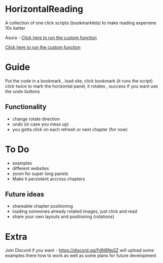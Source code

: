 # HorizontalReading
A collection of one click scripts (bookmarklets) to make reading experiene 10x better

Asura - 
[Click here to run the custom function](javascript:(function()%7Blet%20appendedCanvases%20%3D%20%5B%5D%3B%20%0Alet%20rotationDirection%20%3D%20'clockwise'%3B%20%0A%0Afunction%20doImages()%20%7B%0A%20%20const%20upperImage%20%3D%20selection.upper.image%3B%0A%20%20const%20lowerImage%20%3D%20selection.lower.image%3B%0A%0A%20%20if%20(!upperImage.complete%20%7C%7C%20!lowerImage.complete)%20%7B%0A%20%20%20%20console.error(%22One%20or%20both%20images%20are%20not%20fully%20loaded.%22)%3B%0A%20%20%20%20return%3B%0A%20%20%7D%0A%0A%20%20const%20upperPageNum%20%3D%20selection.upper.pageNumber%3B%0A%20%20const%20lowerPageNum%20%3D%20selection.lower.pageNumber%3B%0A%0A%20%20const%20canvas%20%3D%20document.createElement('canvas')%3B%0A%20%20const%20ctx%20%3D%20canvas.getContext('2d')%3B%0A%0A%20%20let%20totalWidth%20%3D%200%3B%0A%20%20let%20totalHeight%20%3D%200%3B%0A%0A%20%20const%20fullWidth%20%3D%20window.outerWidth%3B%0A%0A%20%20scaleFactor%20%3D%201%0A%0A%20%20if%20(upperPageNum%20%3D%3D%3D%20lowerPageNum)%20%7B%0A%0A%20%20%20%20const%20img%20%3D%20selection.upper.image%3B%0A%20%20%20%20imageWidth%20%3D%20img.width%3B%0A%20%20%20%20imageHeight%20%3D%20selection.lower.y%20-%20selection.upper.y%20%0A%0A%20%20%20%20totalWidth%20%3D%20imageWidth%3B%0A%20%20%20%20totalHeight%20%3D%20imageHeight%3B%0A%0A%20%20%20%20if%20(totalHeight%20%3E%20fullWidth)%20%7B%0A%20%20%20%20%20%20%20%20%20%20scaleFactor%20%3D%20fullWidth%20%2F%20totalHeight%3B%0A%20%20%20%20%20%20%20%20%20%20totalHeight%20%3D%20totalHeight%20*%20scaleFactor%3B%20%0A%20%20%20%20%20%20%20%20%20%20totalWidth%20%3D%20%20totalWidth%20%20*%20scaleFactor%3B%0A%20%20%20%20%7D%20%0A%0A%20%20%20%20canvas.width%20%3D%20totalWidth%3B%0A%20%20%20%20canvas.height%20%3D%20totalHeight%3B%0A%0A%20%20%20%20ctx.drawImage(img%2C%200%2C%20selection.upper.y%2C%20imageWidth%2C%20imageHeight%2C%200%2C%200%2C%20imageWidth%20*%20scaleFactor%20%2C%20imageHeight%20*%20scaleFactor)%3B%0A%0A%20%20%7D%0A%0A%20%20else%20%7B%0A%0A%20%20%20%20const%20startPage%20%3D%20upperPageNum%3B%0A%20%20%20%20const%20endPage%20%3D%20%20%20lowerPageNum%3B%0A%0A%20%20%20%20totalWidth%20%3D%20Math.max(upperImage.width%2C%20lowerImage.width)%3B%0A%0A%20%20%20%20const%20s_height%20%3D%20upperImage.height%20-%20selection.upper.y%0A%20%20%20%20totalHeight%20%3D%20s_height%20%0A%0A%20%20%20%20const%20lower_s_height%20%3D%20selection.lower.y%3B%0A%20%20%20%20totalHeight%20%2B%3D%20lower_s_height%0A%0A%20%20%20%20if%20(totalHeight%20%3E%20fullWidth)%20%7B%0A%20%20%20%20%20%20%20%20%20%20scaleFactor%20%3D%20fullWidth%20%2F%20totalHeight%3B%0A%20%20%20%20%20%20%20%20%20%20totalHeight%20%3D%20totalHeight%20*%20scaleFactor%3B%20%0A%20%20%20%20%20%20%20%20%20%20totalWidth%20%3D%20%20totalWidth%20%20*%20scaleFactor%3B%0A%20%20%20%20%20%20%20%20%7D%20%0A%0A%20%20%20%20canvas.width%20%3D%20totalWidth%3B%0A%20%20%20%20canvas.height%20%3D%20totalHeight%3B%0A%0A%20%20%20%20ctx.drawImage(upperImage%2C%200%2C%20selection.upper.y%2C%20upperImage.width%2C%20s_height%2C%200%2C%200%2C%20upperImage.width%20*%20scaleFactor%2C%20s_height%20*%20scaleFactor)%3B%0A%0A%20%20%20%20let%20currentYPosition%20%3D%20s_height%20*%20scaleFactor%3B%20%0A%0A%20%20%20%20ctx.drawImage(lowerImage%2C%200%2C%200%2C%20upperImage.width%2C%20lower_s_height%2C%200%2C%20currentYPosition%2C%20upperImage.width%20*%20scaleFactor%2C%20lower_s_height%20*%20scaleFactor)%3B%0A%0A%20%20%7D%0A%0A%20%20const%20rotatedCanvas%20%3D%20document.createElement('canvas')%3B%0A%20%20const%20rotatedCtx%20%3D%20rotatedCanvas.getContext('2d')%3B%0A%0A%20%20rotatedCanvas.width%20%3D%20totalHeight%3B%20%20%0A%20%20rotatedCanvas.height%20%3D%20totalWidth%3B%20%20%0A%0A%20%20rotatedCtx.translate(rotatedCanvas.width%20%2F%202%2C%20rotatedCanvas.height%20%2F%202)%3B%20%20%0A%0A%20%20%20%20if%20(rotationDirection%20%3D%3D%3D%20'clockwise')%20%7B%0A%20%20%20%20%20%20%20%20rotatedCtx.rotate(Math.PI%20%2F%202)%3B%20%20%0A%20%20%20%20%7D%20else%20%7B%0A%20%20%20%20%20%20%20%20rotatedCtx.rotate(-Math.PI%20%2F%202)%3B%20%20%0A%20%20%20%20%7D%20%0A%0A%20%20rotatedCtx.drawImage(canvas%2C%20-canvas.width%20%2F%202%2C%20-canvas.height%20%2F%202)%3B%0A%0A%20%20rotatedCanvas.style.position%20%3D%20'absolute'%3B%20%20%0A%0A%20%20let%20centerX%20%3D%20(fullWidth%20-%20rotatedCanvas.width)%20%2F%202%3B%0A%0A%20%20rotatedCanvas.style.left%20%3D%20%60%24%7BcenterX%7Dpx%60%3B%0A%0A%20%20let%20positionOffset%20%3D%20selection.lower.y%20%3B%0A%0A%20%20rotatedCanvas.style.top%20%3D%20%60%24%7BlowerImage.offsetTop%20%2B%20positionOffset%20-%20(rotatedCanvas.height)%7Dpx%60%3B%20%20%20%0A%0A%20%20rotatedCanvas.style.zIndex%20%3D%20'100'%3B%20%20%0A%0A%20%20document.body.appendChild(rotatedCanvas)%3B%20%20%0A%20%20appendedCanvases.push(rotatedCanvas)%3B%0A%0A%20%20rotatedCanvas.style.marginTop%20%3D%20'20px'%3B%0A%20%20rotatedCanvas.style.border%20%3D%20'1px%20solid%20%23000'%3B%20%0A%20%20rotatedCanvas.style.overflowX%20%3D%20%22scroll%22%3B%20%0A%20%20rotatedCanvas.style.whiteSpace%20%3D%20%22nowrap%22%3B%20%0A%0A%20%20console.log('Canvas%20rendered.')%3B%0A%7D%0A%0Aselection%20%3D%20%7B%0A%20%20%20%20%20%20%20%20upper%3A%20null%2C%0A%20%20%20%20%20%20%20%20lower%3A%20null%2C%0A%20%20%20%20%7D%3B%0A%0Afunction%20start()%20%7B%0A%0A%20%20%20%20function%20selectRegion(event)%20%7B%0A%20%20%20%20%20%20%20%20const%20img%20%3D%20event.target%3B%20%0A%20%20%20%20%20%20%20%20const%20imageHeight%20%3D%20img.naturalHeight%3B%0A%20%20%20%20%20%20%20%20const%20rect%20%3D%20img.getBoundingClientRect()%3B%0A%20%20%20%20%20%20%20%20const%20imgNumber%20%3D%20img.alt.match(%2F%5Cd%2B%2F)%5B0%5D%3B%0A%0A%20%20%20%20%20%20%20%20const%20yOffset%20%3D%20event.clientY%20-%20rect.top%3B%20%20%0A%0A%20%20%20%20%20%20%20%20if%20(!selection.upper)%20%7B%0A%0A%20%20%20%20%20%20%20%20%20%20%20%20selection.upper%20%3D%20%7B%20image%3Aimg%2C%20pageNumber%3A%20imgNumber%2C%20y%3A%20yOffset%2C%20height%3A%20imageHeight%20%7D%3B%0A%20%20%20%20%20%20%20%20%7D%20else%0A%20%20%20%20%20%20%20%20if%20(!selection.lower)%20%7B%0A%20%20%20%20%20%20%20%20%20%20%20%20selection.lower%20%3D%20%7B%20image%3Aimg%2C%20pageNumber%3A%20imgNumber%2C%20y%3A%20yOffset%2C%20height%3A%20imageHeight%20%7D%3B%0A%20%20%20%20%20%20%20%20%20%20%20%20if%20(selection.lower.pageNumber%20%3C%20selection.upper.pageNumber%20%7C%7C%20(selection.lower.pageNumber%20%3D%3D%3D%20selection.upper.pageNumber%20%26%26%20selection.lower.y%20%3C%20selection.upper.y))%20%7B%0A%0A%20%20%20%20%20%20%20%20%20%20%20%20%20%20%20%20const%20temp%20%3D%20selection.upper%3B%0A%20%20%20%20%20%20%20%20%20%20%20%20%20%20%20%20selection.upper%20%3D%20selection.lower%3B%0A%20%20%20%20%20%20%20%20%20%20%20%20%20%20%20%20selection.lower%20%3D%20temp%3B%0A%20%20%20%20%20%20%20%20%20%20%20%20%7D%0A%0A%20%20%20%20%20%20%20%20%20%20%20%20doImages()%3B%0A%0A%20%20%20%20%20%20%20%20%20%20%20%20selection%20%3D%20%7B%20upper%3A%20null%2C%20lower%3A%20null%20%7D%3B%0A%20%20%20%20%20%20%20%20%7D%0A%20%20%20%20%7D%0A%0A%20%20%20%20function%20initSelection()%20%7B%0A%0A%20%20%20%20%20%20%20%20const%20images%20%3D%20document.querySelectorAll('div.w-full.mx-auto.center%20img')%3B%0A%0A%20%20%20%20%20%20%20%20images.forEach(img%20%3D%3E%20%7B%0A%20%20%20%20%20%20%20%20%20%20%20%20img.removeEventListener('click'%2C%20selectRegion)%3B%20%0A%20%20%20%20%20%20%20%20%20%20%20%20img.addEventListener('click'%2C%20selectRegion%20)%3B%0A%20%20%20%20%20%20%20%20%7D)%3B%0A%0A%20%20%20%20%7D%0A%0A%20%20%20%20initSelection()%3B%0A%0A%20%20%20%20function%20undo()%20%7B%0A%20%20%20%20%20%20if%20(appendedCanvases.length%20%3E%200)%20%7B%0A%20%20%20%20%20%20%20%20const%20lastCanvas%20%3D%20appendedCanvases.pop()%3B%20%20%0A%20%20%20%20%20%20%20%20document.body.removeChild(lastCanvas)%3B%20%20%0A%20%20%20%20%20%20%7D%0A%20%20%20%20%7D%0A%0A%20%20%20%20function%20toggleRotationDirection()%20%7B%0A%20%20%20%20%20%20%20%20rotationDirection%20%3D%20(rotationDirection%20%3D%3D%3D%20'clockwise')%20%3F%20'counterclockwise'%20%3A%20'clockwise'%3B%0A%20%20%20%20%20%20%20%20if%20(rotationDirection%20%3D%3D%3D%20'clockwise')%20%7B%0A%20%20%20%20%20%20%20%20rotateButton.textContent%20%3D%20'Toggle%20Rotation%20Direction%20%E2%86%BB'%3B%0A%20%20%20%20%20%20%20%20%7D%20else%20%7B%0A%20%20%20%20%20%20%20%20%20%20%20%20rotateButton.textContent%20%3D%20'Toggle%20Rotation%20Direction%20%E2%86%BA'%3B%0A%20%20%20%20%20%20%20%20%7D%0A%20%20%20%20%7D%0A%0A%20%20%20%20let%20buttonContainer%20%3D%20document.createElement('div')%3B%0A%20%20%20%20buttonContainer.style.position%20%3D%20'fixed'%3B%0A%20%20%20%20buttonContainer.style.left%20%3D%20'20px'%3B%0A%20%20%20%20buttonContainer.style.bottom%20%3D%20'20px'%3B%0A%20%20%20%20buttonContainer.style.zIndex%20%3D%20'9999'%3B%20%20%0A%20%20%20%20buttonContainer.style.display%20%3D%20'flex'%3B%0A%20%20%20%20buttonContainer.style.flexDirection%20%3D%20'column'%3B%0A%20%20%20%20buttonContainer.style.alignItems%20%3D%20'flex-start'%3B%20%20%0A%20%20%20%20buttonContainer.style.gap%20%3D%20'15px'%3B%20%20%0A%0A%20%20%20%20let%20githubButton%20%3D%20document.createElement('button')%3B%0A%20%20%20%20githubButton.textContent%20%3D%20'GitHub'%3B%0A%20%20%20%20githubButton.style.padding%20%3D%20'12px%2024px'%3B%0A%20%20%20%20githubButton.style.backgroundColor%20%3D%20'%2324292f'%3B%20%20%0A%20%20%20%20githubButton.style.color%20%3D%20'%23fff'%3B%0A%20%20%20%20githubButton.style.border%20%3D%20'none'%3B%0A%20%20%20%20githubButton.style.borderRadius%20%3D%20'8px'%3B%0A%20%20%20%20githubButton.style.fontSize%20%3D%20'16px'%3B%0A%20%20%20%20githubButton.style.fontWeight%20%3D%20'bold'%3B%0A%20%20%20%20githubButton.style.cursor%20%3D%20'pointer'%3B%0A%20%20%20%20githubButton.style.boxShadow%20%3D%20'0%204px%206px%20rgba(0%2C%200%2C%200%2C%200.1)'%3B%0A%20%20%20%20githubButton.onclick%20%3D%20function()%20%7B%0A%20%20%20%20%20%20%20%20window.open('https%3A%2F%2Fgithub.com%2FHorizontalEnjoyer%2FHorizontalReading'%2C%20'_blank')%3B%0A%20%20%20%20%7D%3B%0A%0A%20%20%20%20let%20discordButton%20%3D%20document.createElement('button')%3B%0A%20%20%20%20discordButton.textContent%20%3D%20'Discord'%3B%0A%20%20%20%20discordButton.style.padding%20%3D%20'12px%2024px'%3B%0A%20%20%20%20discordButton.style.backgroundColor%20%3D%20'%237289da'%3B%20%20%0A%20%20%20%20discordButton.style.color%20%3D%20'%23fff'%3B%0A%20%20%20%20discordButton.style.border%20%3D%20'none'%3B%0A%20%20%20%20discordButton.style.borderRadius%20%3D%20'8px'%3B%0A%20%20%20%20discordButton.style.fontSize%20%3D%20'16px'%3B%0A%20%20%20%20discordButton.style.fontWeight%20%3D%20'bold'%3B%0A%20%20%20%20discordButton.style.cursor%20%3D%20'pointer'%3B%0A%20%20%20%20discordButton.style.boxShadow%20%3D%20'0%204px%206px%20rgba(0%2C%200%2C%200%2C%200.1)'%3B%0A%20%20%20%20discordButton.onclick%20%3D%20function()%20%7B%0A%20%20%20%20%20%20%20%20window.open('https%3A%2F%2Fdiscord.gg%2FFdN9NsSZ'%2C%20'_blank')%3B%0A%20%20%20%20%7D%3B%0A%0A%20%20%20%20let%20undoButton%20%3D%20document.createElement('button')%3B%0A%20%20%20%20undoButton.textContent%20%3D%20'Undo%20%E2%86%A9'%3B%0A%20%20%20%20undoButton.style.padding%20%3D%20'12px%2024px'%3B%0A%20%20%20%20undoButton.style.backgroundColor%20%3D%20'%23007bff'%3B%20%20%0A%20%20%20%20undoButton.style.color%20%3D%20'%23fff'%3B%0A%20%20%20%20undoButton.style.border%20%3D%20'none'%3B%0A%20%20%20%20undoButton.style.borderRadius%20%3D%20'8px'%3B%0A%20%20%20%20undoButton.style.fontSize%20%3D%20'16px'%3B%0A%20%20%20%20undoButton.style.fontWeight%20%3D%20'bold'%3B%0A%20%20%20%20undoButton.style.cursor%20%3D%20'pointer'%3B%0A%20%20%20%20undoButton.style.boxShadow%20%3D%20'0%204px%206px%20rgba(0%2C%200%2C%200%2C%200.1)'%3B%0A%20%20%20%20undoButton.onclick%20%3D%20undo%3B%0A%0A%20%20%20%20let%20rotateButton%20%3D%20document.createElement('button')%3B%0A%20%20%20%20rotateButton.textContent%20%3D%20'Toggle%20Rotation%20Direction'%3B%0A%20%20%20%20rotateButton.style.padding%20%3D%20'12px%2024px'%3B%0A%20%20%20%20rotateButton.style.backgroundColor%20%3D%20'%2328a745'%3B%20%0A%20%20%20%20rotateButton.style.color%20%3D%20'%23fff'%3B%0A%20%20%20%20rotateButton.style.border%20%3D%20'none'%3B%0A%20%20%20%20rotateButton.style.borderRadius%20%3D%20'8px'%3B%0A%20%20%20%20rotateButton.style.fontSize%20%3D%20'16px'%3B%0A%20%20%20%20rotateButton.style.cursor%20%3D%20'pointer'%3B%0A%20%20%20%20rotateButton.onclick%20%3D%20toggleRotationDirection%3B%0A%0A%20%20%20%20buttonContainer.appendChild(githubButton)%3B%0A%20%20%20%20buttonContainer.appendChild(discordButton)%3B%0A%20%20%20%20buttonContainer.appendChild(undoButton)%3B%0A%20%20%20%20buttonContainer.appendChild(rotateButton)%3B%0A%0A%20%20%20%20document.body.appendChild(buttonContainer)%3B%0A%7D%0A%0Astart()%7D)()%3B)

[Click here to run the custom function](javascript:(function()%20%7Blet%20appendedCanvases%20=%20[];%20console.log('Running%20my%20custom%20function');%20%7D)();)

# Guide
Put the code in a bookmark , load site, click bookmark (it runs the script) 
click twice to mark the horizontal panel, it rotates , success 
If you want use the undo buttons

## Functionality
- change rotate direction
- undo (in case you mess up)
- you gotta click on each refresh or next chapter (for now)


# To Do 
 - examples
 - different websites
 - zoom for super long panels
 - Make it persistent accross chapters

## Future ideas
 - shareable chapter positioning
 - loading someones already rotated images, just click and read
 - share your own layouts and positioning (rotations) 


# Extra

Join Discord if you want - https://discord.gg/FdN9NsSZ 
 will upload some examples there how to work
 as well as some plans for future development
